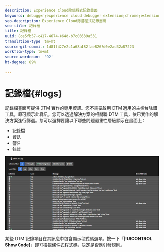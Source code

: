```yaml
---
description: Experience Cloud除錯程式記錄畫面
keywords: debugger;experience cloud debugger extension;chrome;extension;logs
seo-description: Experience Cloud除錯程式記錄畫面
seo-title: 記錄檔
title: 記錄檔
uuid: 8ce5fb57-c417-4674-864d-b7c03639a531
translation-type: tm+mt
source-git-commit: 1d81f427e2c1a68a182fae8262d0e2ad32a87223
workflow-type: tm+mt
source-wordcount: '92'
ht-degree: 89%

---
```



# 記錄檔{#logs}

記錄檔畫面可提供 DTM 實作的專用資訊。您不需要啟用 DTM 適用的主控台除錯工具，即可顯示此資訊。您可以透過解決方案的相關聯 DTM 工具，依已實作的解決方案進行篩選。您可以選擇要讓以下哪些問題嚴重性層級顯示在畫面上：

* 記錄檔
* 資訊
* 警告
* 錯誤

![](assets/logs.jpg)

某些 DTM 記錄項目在其訊息中包含顯示程式碼選項。按一下「**[!UICONTROL Show Code]**」即可檢視條件式程式碼，決定是否應引發規則。
